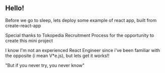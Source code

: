 ## Hello!

Before we go to sleep, lets deploy some example of react app, built from create-react-app

Special thanks to Tokopedia Recruitment Process for the opportunity to create this mini project

I know I'm not an experienced React Engineer since i've been familiar with the opposite (i mean V*e.js), but lets get it works!!

"But if you never try, you never know"